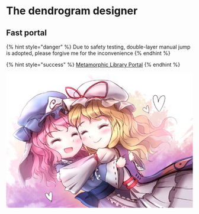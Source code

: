 # The dendrogram designer

## Fast portal

{% hint style="danger" %}
Due to safety testing, double-layer manual jump is adopted, please forgive me for the inconvenience
{% endhint %}

{% hint style="success" %}
[Metamorphic Library Portal](http://nov.phantom-sea-limited.ltd/)
{% endhint %}

![](.gitbook/assets/agg-zo-w-t1-yhq66o-cty.jpg)

